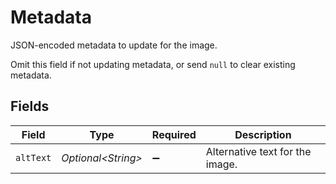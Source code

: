 # Metadata

JSON-encoded metadata to update for the image.

Omit this field if not updating metadata, or send `null` to clear existing metadata.


## Fields

| Field                           | Type                            | Required                        | Description                     |
| ------------------------------- | ------------------------------- | ------------------------------- | ------------------------------- |
| `altText`                       | *Optional\<String>*             | :heavy_minus_sign:              | Alternative text for the image. |